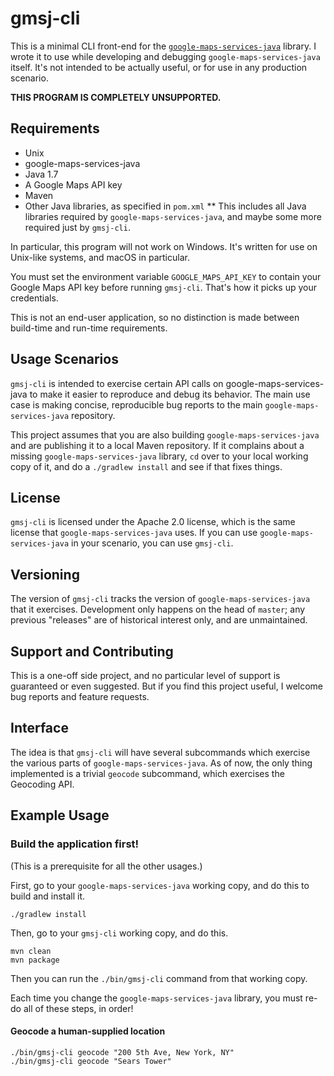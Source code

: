 # gmsj-cli

This is a minimal CLI front-end for the [`google-maps-services-java`](https://github.com/googlemaps/google-maps-services-java) library. I wrote it to use while developing and debugging `google-maps-services-java` itself. It's not intended to be actually useful, or for use in any production scenario.

**THIS PROGRAM IS COMPLETELY UNSUPPORTED.**

## Requirements

* Unix
* google-maps-services-java
* Java 1.7
* A Google Maps API key
* Maven
* Other Java libraries, as specified in `pom.xml`
** This includes all Java libraries required by `google-maps-services-java`, and maybe some more required just by `gmsj-cli`.

In particular, this program will not work on Windows. It's written for use on Unix-like systems, and macOS in particular.

You must set the environment variable `GOOGLE_MAPS_API_KEY` to contain your Google Maps API key before running `gmsj-cli`. That's how it picks up your credentials.

This is not an end-user application, so no distinction is made between build-time and run-time requirements.

## Usage Scenarios

`gmsj-cli` is intended to exercise certain API calls on google-maps-services-java to make it easier to reproduce and debug its behavior. The main use case is making concise, reproducible bug reports to the main `google-maps-services-java` repository.

This project assumes that you are also building `google-maps-services-java` and are publishing it to a local Maven repository. If it complains about a missing `google-maps-services-java` library, `cd` over to your local working copy of it, and do a `./gradlew install` and see if that fixes things.

## License

`gmsj-cli` is licensed under the Apache 2.0 license, which is the same license that `google-maps-services-java` uses. If you can use `google-maps-services-java` in your scenario, you can use `gmsj-cli`.

## Versioning

The version of `gmsj-cli` tracks the version of `google-maps-services-java` that it exercises. Development only happens on the head of `master`; any previous "releases" are of historical interest only, and are unmaintained.

## Support and Contributing

This is a one-off side project, and no particular level of support is guaranteed or even suggested. But if you find this project useful, I welcome bug reports and feature requests.

## Interface

The idea is that `gmsj-cli` will have several subcommands which exercise the various parts of `google-maps-services-java`. As of now, the only thing implemented is a trivial `geocode` subcommand, which exercises the Geocoding API.

## Example Usage


###  Build the application first!

(This is a prerequisite for all the other usages.)

First, go to your `google-maps-services-java` working copy, and do this to build and install it.

```
./gradlew install
```

Then, go to your `gmsj-cli` working copy, and do this.

```
mvn clean
mvn package
```

Then you can run the `./bin/gmsj-cli` command from that working copy.

Each time you change the `google-maps-services-java` library, you must re-do all of these steps, in order!

####  Geocode a human-supplied location

```
./bin/gmsj-cli geocode "200 5th Ave, New York, NY"
./bin/gmsj-cli geocode "Sears Tower"
```
